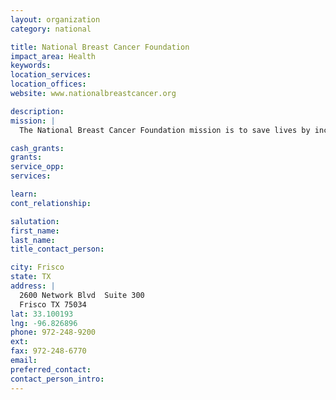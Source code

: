 ```yaml
---
layout: organization
category: national

title: National Breast Cancer Foundation
impact_area: Health
keywords: 
location_services: 
location_offices: 
website: www.nationalbreastcancer.org

description: 
mission: |
  The National Breast Cancer Foundation mission is to save lives by increasing awareness of breast cancer through education and by providing mammograms for those in need. NBCF accomplishes this mission through our initiatives, such as the National Mammography Program (NMP), Beyond the Shock educational video, MyNBCF online community, and the Early Detection Plan. NBCF programs provide women help for today and hope for tomorrow.

cash_grants: 
grants: 
service_opp: 
services: 

learn: 
cont_relationship: 

salutation: 
first_name: 
last_name: 
title_contact_person: 

city: Frisco
state: TX
address: |
  2600 Network Blvd  Suite 300  
  Frisco TX 75034
lat: 33.100193
lng: -96.826896
phone: 972-248-9200
ext: 
fax: 972-248-6770
email: 
preferred_contact: 
contact_person_intro: 
---
```

